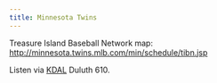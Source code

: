 ```yaml
---
title: Minnesota Twins
---
```

Treasure Island Baseball Network map: http://minnesota.twins.mlb.com/min/schedule/tibn.jsp

Listen via [KDAL] Duluth 610.

[KDAL]:http:../../../radio/am-broadcast/kdal/
